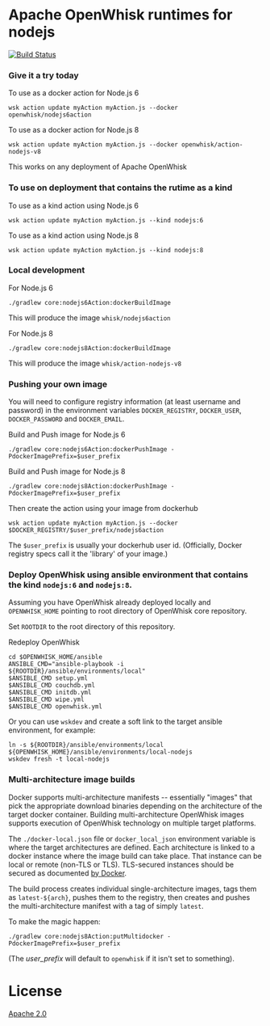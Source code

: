 <!--
#
# Licensed to the Apache Software Foundation (ASF) under one or more contributor
# license agreements.  See the NOTICE file distributed with this work for additional
# information regarding copyright ownership.  The ASF licenses this file to you
# under the Apache License, Version 2.0 (the # "License"); you may not use this
# file except in compliance with the License.  You may obtain a copy of the License
# at:
#
# http://www.apache.org/licenses/LICENSE-2.0
#
# Unless required by applicable law or agreed to in writing, software distributed
# under the License is distributed on an "AS IS" BASIS, WITHOUT WARRANTIES OR
# CONDITIONS OF ANY KIND, either express or implied.  See the License for the
# specific language governing permissions and limitations under the License.
#
-->

# Apache OpenWhisk runtimes for nodejs
[![Build Status](https://travis-ci.org/apache/incubator-openwhisk-runtime-nodejs.svg?branch=master)](https://travis-ci.org/apache/incubator-openwhisk-runtime-nodejs)


### Give it a try today
To use as a docker action for Node.js 6
```
wsk action update myAction myAction.js --docker openwhisk/nodejs6action
```
To use as a docker action for Node.js 8
```
wsk action update myAction myAction.js --docker openwhisk/action-nodejs-v8
```
This works on any deployment of Apache OpenWhisk

### To use on deployment that contains the rutime as a kind
To use as a kind action using Node.js 6
```
wsk action update myAction myAction.js --kind nodejs:6
```
To use as a kind action using Node.js 8
```
wsk action update myAction myAction.js --kind nodejs:8
```

### Local development
For Node.js 6
```
./gradlew core:nodejs6Action:dockerBuildImage
```
This will produce the image `whisk/nodejs6action`

For Node.js 8
```
./gradlew core:nodejs8Action:dockerBuildImage
```
This will produce the image `whisk/action-nodejs-v8`

### Pushing your own image

You will need to configure registry information (at least username and password)
in the environment variables `DOCKER_REGISTRY`, `DOCKER_USER`, `DOCKER_PASSWORD`
and `DOCKER_EMAIL`.

Build and Push image for Node.js 6
```
./gradlew core:nodejs6Action:dockerPushImage -PdockerImagePrefix=$user_prefix
```

Build and Push image for Node.js 8
```
./gradlew core:nodejs8Action:dockerPushImage -PdockerImagePrefix=$user_prefix
```

Then create the action using your image from dockerhub
```
wsk action update myAction myAction.js --docker $DOCKER_REGISTRY/$user_prefix/nodejs6action
```

The `$user_prefix` is usually your dockerhub user id.  (Officially, Docker
registry specs call it the 'library' of your image.)

### Deploy OpenWhisk using ansible environment that contains the kind `nodejs:6` and `nodejs:8`.

Assuming you have OpenWhisk already deployed locally and `OPENWHISK_HOME`
pointing to root directory of OpenWhisk core repository.

Set `ROOTDIR` to the root directory of this repository.

Redeploy OpenWhisk
```
cd $OPENWHISK_HOME/ansible
ANSIBLE_CMD="ansible-playbook -i ${ROOTDIR}/ansible/environments/local"
$ANSIBLE_CMD setup.yml
$ANSIBLE_CMD couchdb.yml
$ANSIBLE_CMD initdb.yml
$ANSIBLE_CMD wipe.yml
$ANSIBLE_CMD openwhisk.yml
```

Or you can use `wskdev` and create a soft link to the target ansible environment, for example:

```
ln -s ${ROOTDIR}/ansible/environments/local ${OPENWHISK_HOME}/ansible/environments/local-nodejs
wskdev fresh -t local-nodejs
```

### Multi-architecture image builds

Docker supports multi-architecture manifests -- essentially "images" that pick
the appropriate download binaries depending on the architecture of the target
docker container.  Building multi-architecture OpenWhisk images supports
execution of OpenWhisk technology on multiple target platforms.

The `./docker-local.json` file or `docker_local_json` environment variable
is where the target architectures are defined.
Each architecture is linked to a docker instance where the image build can take
place.  That instance can be local or remote (non-TLS or TLS).  TLS-secured
instances should be secured as documented
[by Docker](https://docs.docker.com/engine/security/https/).

The build process creates individual single-architecture images, tags them as
`latest-${arch}`, pushes them to the registry, then creates and pushes the
multi-architecture manifest with a tag of simply `latest`.

To make the magic happen:
```
./gradlew core:nodejs8Action:putMultidocker -PdockerImagePrefix=$user_prefix
```

(The _user_prefix_ will default to `openwhisk` if it isn't set to something).

# License
[Apache 2.0](LICENSE.txt)
